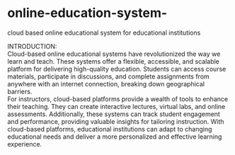 # online-education-system-
cloud based online educational system for educational institutions


INTRODUCTION:  
Cloud-based online educational systems have revolutionized the way we learn and teach. These systems offer 
a flexible, accessible, and scalable platform for delivering high-quality education. Students can access course 
materials, participate in discussions, and complete assignments from anywhere with an internet connection, 
breaking down geographical barriers.    
For instructors, cloud-based platforms provide a wealth of tools to enhance their teaching. They can create 
interactive lectures, virtual labs, and online assessments. Additionally, these systems can track student 
engagement and performance, providing valuable insights for tailoring instruction. 
With cloud-based platforms, educational institutions can adapt to changing educational needs and deliver a 
more personalized and effective learning experience. 

